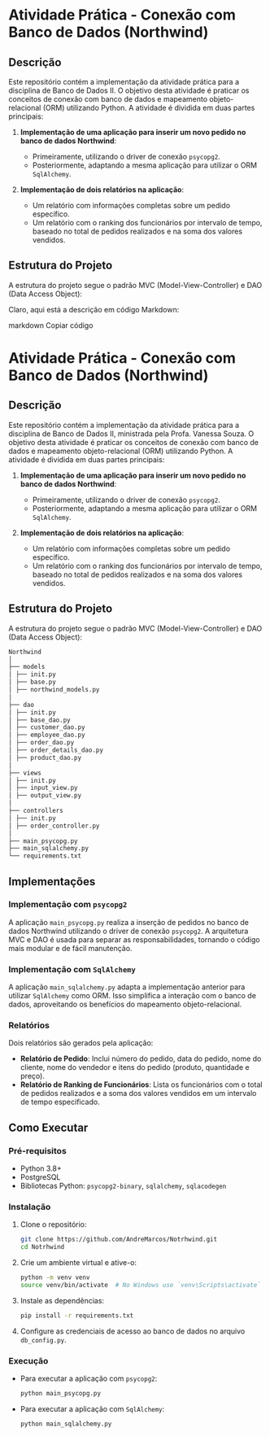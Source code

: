 # Atividade Prática - Conexão com Banco de Dados (Northwind)

## Descrição
Este repositório contém a implementação da atividade prática para a disciplina de Banco de Dados II. O objetivo desta atividade é praticar os conceitos de conexão com banco de dados e mapeamento objeto-relacional (ORM) utilizando Python. A atividade é dividida em duas partes principais:

1. **Implementação de uma aplicação para inserir um novo pedido no banco de dados Northwind**:
    - Primeiramente, utilizando o driver de conexão `psycopg2`.
    - Posteriormente, adaptando a mesma aplicação para utilizar o ORM `SqlAlchemy`.

2. **Implementação de dois relatórios na aplicação**:
    - Um relatório com informações completas sobre um pedido específico.
    - Um relatório com o ranking dos funcionários por intervalo de tempo, baseado no total de pedidos realizados e na soma dos valores vendidos.
  
## Estrutura do Projeto

A estrutura do projeto segue o padrão MVC (Model-View-Controller) e DAO (Data Access Object):


Claro, aqui está a descrição em código Markdown:

markdown
Copiar código
# Atividade Prática - Conexão com Banco de Dados (Northwind)

## Descrição

Este repositório contém a implementação da atividade prática para a disciplina de Banco de Dados II, ministrada pela Profa. Vanessa Souza. O objetivo desta atividade é praticar os conceitos de conexão com banco de dados e mapeamento objeto-relacional (ORM) utilizando Python. A atividade é dividida em duas partes principais:

1. **Implementação de uma aplicação para inserir um novo pedido no banco de dados Northwind**:
    - Primeiramente, utilizando o driver de conexão `psycopg2`.
    - Posteriormente, adaptando a mesma aplicação para utilizar o ORM `SqlAlchemy`.

2. **Implementação de dois relatórios na aplicação**:
    - Um relatório com informações completas sobre um pedido específico.
    - Um relatório com o ranking dos funcionários por intervalo de tempo, baseado no total de pedidos realizados e na soma dos valores vendidos.

## Estrutura do Projeto

A estrutura do projeto segue o padrão MVC (Model-View-Controller) e DAO (Data Access Object):
```bash
Northwind
│
├── models
│ ├── init.py
│ ├── base.py
│ ├── northwind_models.py
│
├── dao
│ ├── init.py
│ ├── base_dao.py
│ ├── customer_dao.py
│ ├── employee_dao.py
│ ├── order_dao.py
│ ├── order_details_dao.py
│ ├── product_dao.py
│
├── views
│ ├── init.py
│ ├── input_view.py
│ ├── output_view.py
│
├── controllers
│ ├── init.py
│ ├── order_controller.py
│
├── main_psycopg.py
├── main_sqlalchemy.py
└── requirements.txt
```

## Implementações

### Implementação com `psycopg2`
A aplicação `main_psycopg.py` realiza a inserção de pedidos no banco de dados Northwind utilizando o driver de conexão `psycopg2`. A arquitetura MVC e DAO é usada para separar as responsabilidades, tornando o código mais modular e de fácil manutenção.

### Implementação com `SqlAlchemy`
A aplicação `main_sqlalchemy.py` adapta a implementação anterior para utilizar `SqlAlchemy` como ORM. Isso simplifica a interação com o banco de dados, aproveitando os benefícios do mapeamento objeto-relacional.

### Relatórios
Dois relatórios são gerados pela aplicação:
- **Relatório de Pedido**: Inclui número do pedido, data do pedido, nome do cliente, nome do vendedor e itens do pedido (produto, quantidade e preço).
- **Relatório de Ranking de Funcionários**: Lista os funcionários com o total de pedidos realizados e a soma dos valores vendidos em um intervalo de tempo especificado.

## Como Executar

### Pré-requisitos

- Python 3.8+
- PostgreSQL
- Bibliotecas Python: `psycopg2-binary`, `sqlalchemy`, `sqlacodegen`


### Instalação

1. Clone o repositório:
    ```bash
    git clone https://github.com/AndreMarcos/Notrhwind.git
    cd Notrhwind
    ```
2. Crie um ambiente virtual e ative-o:
    ```bash
    python -m venv venv
    source venv/bin/activate  # No Windows use `venv\Scripts\activate`
    ```
3. Instale as dependências:
    ```bash
    pip install -r requirements.txt
    ```
4. Configure as credenciais de acesso ao banco de dados no arquivo `db_config.py`.

### Execução

- Para executar a aplicação com `psycopg2`:
    ```bash
    python main_psycopg.py
    ```

- Para executar a aplicação com `SqlAlchemy`:
    ```bash
    python main_sqlalchemy.py
    ```


